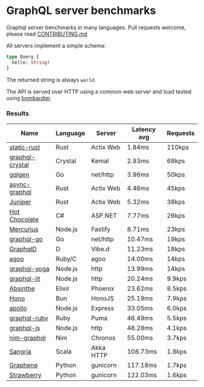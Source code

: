 <!-- README.md is generated from README.ecr, do not edit -->

# GraphQL server benchmarks

Graphql server benchmarks in many languages. Pull requests welcome, please read [CONTRIBUTING.md](CONTRIBUTING.md)

All servers implement a simple schema:

```graphql
type Query {
  hello: String!
}
```

The returned string is always `world`.

The API is served over HTTP using a common web server and load tested using [bombardier](https://github.com/codesenberg/bombardier).

### Results

| Name                          | Language      | Server          | Latency avg      | Requests      |
| ----------------------------  | ------------- | --------------- | ---------------- | ------------- |
| [static-rust](https://actix.rs/) | Rust | Actix Web | 1.84ms | 110kps |
| [graphql-crystal](https://github.com/graphql-crystal/graphql) | Crystal | Kemal | 2.93ms | 68kps |
| [gqlgen](https://github.com/99designs/gqlgen) | Go | net/http | 3.96ms | 50kps |
| [async-graphql](https://github.com/async-graphql/async-graphql) | Rust | Actix Web | 4.46ms | 45kps |
| [Juniper](https://github.com/graphql-rust/juniper) | Rust | Actix Web | 5.32ms | 38kps |
| [Hot Chocolate](https://github.com/ChilliCream/hotchocolate) | C# | ASP.NET | 7.77ms | 26kps |
| [Mercurius](https://github.com/mercurius-js/mercurius) | Node.js | Fastify | 8.71ms | 23kps |
| [graphql-go](https://github.com/graphql-go/graphql) | Go | net/http | 10.47ms | 19kps |
| [GraphqlD](https://github.com/burner/graphqld) | D | Vibe.d | 11.23ms | 18kps |
| [agoo](https://github.com/ohler55/agoo) | Ruby/C | agoo | 14.00ms | 14kps |
| [graphql-yoga](https://github.com/dotansimha/graphql-yoga) | Node.js | http | 13.99ms | 14kps |
| [graphql-jit](https://github.com/zalando-incubator/graphql-jit) | Node.js | http | 20.24ms | 9.9kps |
| [Absinthe](https://github.com/absinthe-graphql/absinthe) | Elixir | Phoenix | 23.62ms | 8.5kps |
| [Hono](https://github.com/honojs/graphql-server) | Bun | HonoJS | 25.19ms | 7.9kps |
| [apollo](https://github.com/apollographql/apollo-server) | Node.js | Express | 33.05ms | 6.0kps |
| [graphql-ruby](https://github.com/rmosolgo/graphql-ruby) | Ruby | Puma | 46.49ms | 5.5kps |
| [graphql-js](https://github.com/graphql/graphql-js) | Node.js | http | 48.28ms | 4.1kps |
| [nim-graphql](https://github.com/status-im/nim-graphql) | Nim | Chronos | 55.00ms | 3.7kps |
| [Sangria](https://github.com/sangria-graphql/sangria) | Scala | Akka HTTP | 108.73ms | 1.8kps |
| [Graphene](https://github.com/graphql-python/graphene) | Python | gunicorn | 117.18ms | 1.7kps |
| [Strawberry](https://github.com/strawberry-graphql/strawberry) | Python | gunicorn | 122.03ms | 1.6kps |

